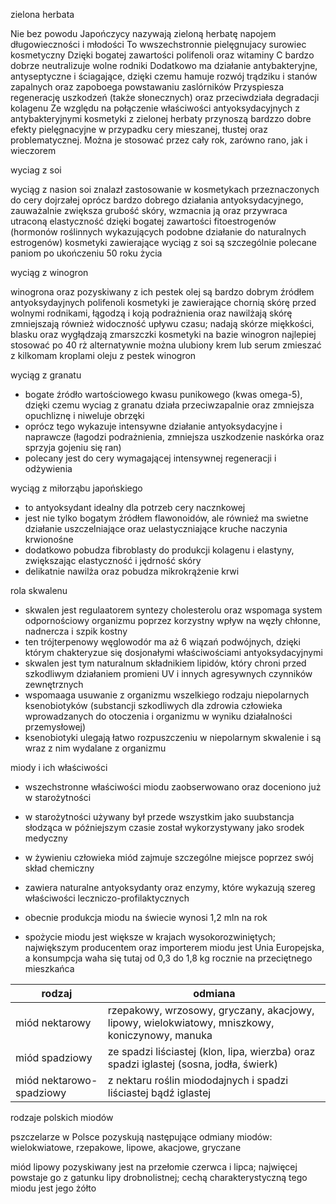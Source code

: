 zielona herbata

Nie bez powodu Japończycy nazywają zieloną herbatę napojem długowieczności i młodości
To wwszechstronnie pielęgnujacy surowiec kosmetyczny
Dzięki bogatej zawartości polifenoli oraz witaminy C bardzo dobrze neutralizuje wolne rodniki
Dodatkowo ma działanie antybakteryjne, antyseptyczne i ściagające, dzięki czemu hamuje rozwój trądziku i stanów zapalnych oraz zapoboega powstawaniu zaslórników
Przyspiesza regenerację uszkodzeń (także słonecznych) oraz przeciwdziała degradacji kolagenu
Ze względu na połączenie właściwości antyoksydacyjnych z antybakteryjnymi kosmetyki z zielonej herbaty przynoszą bardzzo dobre efekty pielęgnacyjne w przypadku cery mieszanej, tłustej oraz problematycznej. Można je stosować przez cały rok, zarówno rano, jak i wieczorem

wyciag z soi

wyciąg z nasion soi znalazł zastosowanie w kosmetykach przeznaczonych do cery dojrzałej
oprócz bardzo dobrego działania antyoksydacyjnego, zauważalnie zwiększa grubość skóry, wzmacnia ją oraz przywraca utraconą elastyczność
dzięki bogatej zawartości fitoestrogenów (hormonów roślinnych wykazujących podobne działanie do naturalnych estrogenów) kosmetyki zawierające wyciąg z soi są szczególnie polecane paniom po ukończeniu 50 roku życia

wyciąg z winogron

winogrona oraz pozyskiwany z ich pestek olej są bardzo dobrym źródłem antyoksydayjnych polifenoli
kosmetyki je zawierające chornią skórę przed wolnymi rodnikami, łągodzą i koją podrażnienia oraz nawilżają skórę
zmniejszają również widoczność upływu czasu; nadają skórze miękkości, blasku oraz wygłądzają zmarszczki
kosmetyki na bazie winogron najlepiej stosować po 40 rż
alternatywnie można ulubiony krem lub serum zmieszać z kilkomam kroplami oleju z pestek winogron

wyciąg z granatu

- bogate źródło wartościowego kwasu punikowego (kwas omega-5), dzięki czemu wyciag z granatu działa przeciwzapalnie oraz zmniejsza opuchliznę i niweluje obrzęki
- oprócz tego wykazuje intensywne działanie antyoksydacyjne i naprawcze (łagodzi podrażnienia, zmniejsza uszkodzenie naskórka oraz sprzyja gojeniu się ran)
- polecany jest do cery wymagającej intensywnej regeneracji i odżywienia

wyciąg z miłorząbu japońskiego
- to antyoksydant idealny dla potrzeb cery nacznkowej
- jest nie tylko bogatym źródłem flawonoidów, ale równieź ma swietne działanie uszczelniające oraz uelastyczniające kruche naczynia krwionośne
- dodatkowo pobudza fibroblasty do produkcji kolagenu i elastyny, zwiększając elastyczność i jędrność skóry
- delikatnie nawilża oraz pobudza mikrokrążenie krwi

rola skwalenu

- skwalen jest regulaatorem syntezy cholesterolu oraz wspomaga system odpornościowy organizmu poprzez korzystny wpływ na węzły chłonne, nadnercza i szpik kostny
- ten trójterpenowy węglowodór ma aż 6 wiązań podwójnych, dzięki którym chakteryzue się dosjonałymi właściwościami antyoksydacyjnymi
- skwalen jest tym naturalnum składnikiem lipidów, który chroni przed szkodliwym działaniem promieni UV i innych agresywnych czynników zewnętrznych
- wspomaaga usuwanie z organizmu wszelkiego rodzaju niepolarnych ksenobiotyków (substancji szkodliwych dla zdrowia człowieka wprowadzanych do otoczenia i organizmu w wyniku działalności przemysłowej)
- ksenobiotyki ulegają łatwo rozpuszczeniu w niepolarnym skwalenie i są wraz z nim wydalane z organizmu

miody i ich właściwości

- wszechstronne właściwości miodu zaobserwowano oraz doceniono już w starożytności
- w starożytności używany był przede wszystkim jako suubstancja słodząca w późniejszym czasie został wykorzystywany jako srodek medyczny
- w żywieniu człowieka miód zajmuje szczególne miejsce poprzez swój skład chemiczny
- zawiera naturalne antyoksydanty oraz enzymy, które wykazują szereg właściwości leczniczo-profilaktycznych

- obecnie produkcja miodu na świecie wynosi 1,2 mln na rok
- spożycie miodu jest większe w krajach wysokorozwiniętych; największym producentem oraz importerem miodu jest Unia Europejska, a konsumpcja waha się tutaj od 0,3 do 1,8 kg rocznie na przeciętnego mieszkańca

| rodzaj                   | odmiana                                                                                        |
| ------------------------ | ---------------------------------------------------------------------------------------------- |
| miód nektarowy           | rzepakowy, wrzosowy, gryczany, akacjowy, lipowy, wielokwiatowy, mniszkowy, koniczynowy, manuka |
| miód spadziowy           | ze spadzi liściastej (klon, lipa, wierzba) oraz spadzi iglastej (sosna, jodła, świerk)         |
| miód nektarowo-spadziowy | z nektaru roślin miododajnych i spadzi liściastej bądź iglastej                                                                                               |


rodzaje polskich miodów

pszczelarze w Polsce pozyskują następujące odmiany miodów: wielokwiatowe, rzepakowe, lipowe, akacjowe, gryczane

miód lipowy pozyskiwany jest na przełomie czerwca i lipca; najwięcej powstaje go z gatunku lipy drobnolistnej; cechą charakterystyczną tego miodu jest jego żółto